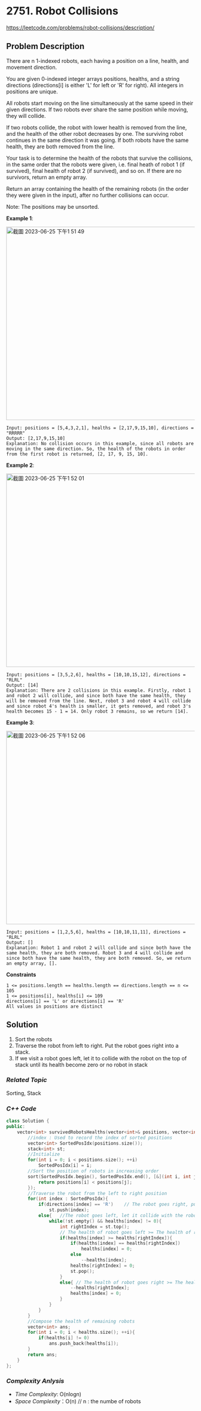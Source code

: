 # 2751. Robot Collisions
https://leetcode.com/problems/robot-collisions/description/


## Problem Description

There are n 1-indexed robots, each having a position on a line, health, and movement direction.

You are given 0-indexed integer arrays positions, healths, and a string directions (directions[i] is either 'L' for left or 'R' for right). All integers in positions are unique.

All robots start moving on the line simultaneously at the same speed in their given directions. If two robots ever share the same position while moving, they will collide.

If two robots collide, the robot with lower health is removed from the line, and the health of the other robot decreases by one. The surviving robot continues in the same direction it was going. If both robots have the same health, they are both removed from the line.

Your task is to determine the health of the robots that survive the collisions, in the same order that the robots were given, i.e. final heath of robot 1 (if survived), final health of robot 2 (if survived), and so on. If there are no survivors, return an empty array.

Return an array containing the health of the remaining robots (in the order they were given in the input), after no further collisions can occur.

Note: The positions may be unsorted.


**Example 1**:

<img width="517" alt="截圖 2023-06-25 下午1 51 49" src="https://github.com/Eddiecc06/LeetCode/assets/18256877/4b3fd424-b75d-4014-be55-0774224f8e82">

```
Input: positions = [5,4,3,2,1], healths = [2,17,9,15,10], directions = "RRRRR"
Output: [2,17,9,15,10]
Explanation: No collision occurs in this example, since all robots are moving in the same direction. So, the health of the robots in order from the first robot is returned, [2, 17, 9, 15, 10].
```
**Example 2**:

<img width="517" alt="截圖 2023-06-25 下午1 52 01" src="https://github.com/Eddiecc06/LeetCode/assets/18256877/4cf19108-a180-4f16-b2fb-4a3d2967afdd">

```
Input: positions = [3,5,2,6], healths = [10,10,15,12], directions = "RLRL"
Output: [14]
Explanation: There are 2 collisions in this example. Firstly, robot 1 and robot 2 will collide, and since both have the same health, they will be removed from the line. Next, robot 3 and robot 4 will collide and since robot 4's health is smaller, it gets removed, and robot 3's health becomes 15 - 1 = 14. Only robot 3 remains, so we return [14].
```
**Example 3**:

<img width="517" alt="截圖 2023-06-25 下午1 52 06" src="https://github.com/Eddiecc06/LeetCode/assets/18256877/18db5d00-420d-4366-ba3f-a0dac0981aaa">

```
Input: positions = [1,2,5,6], healths = [10,10,11,11], directions = "RLRL"
Output: []
Explanation: Robot 1 and robot 2 will collide and since both have the same health, they are both removed. Robot 3 and 4 will collide and since both have the same health, they are both removed. So, we return an empty array, [].
```

**Constraints**
```
1 <= positions.length == healths.length == directions.length == n <= 105
1 <= positions[i], healths[i] <= 109
directions[i] == 'L' or directions[i] == 'R'
All values in positions are distinct
```

## Solution
  1. Sort the robots
  2. Traverse the robot from left to right. Put the robot goes right into a stack.
  3. If we visit a robot goes left, let it to collide with the robot on the top of stack until its health become zero or no robot in stack
### _Related Topic_
   Sorting, Stack

### _C++ Code_
```cpp
class Solution {
public:
    vector<int> survivedRobotsHealths(vector<int>& positions, vector<int>& healths, string directions) {
        //index : Used to record the index of sorted positions
        vector<int> SortedPosIdx(positions.size());
        stack<int> st;
        //Initialize
        for(int i = 0; i < positions.size(); ++i)
            SortedPosIdx[i] = i; 
        //Sort the position of robots in increasing order
        sort(SortedPosIdx.begin(), SortedPosIdx.end(), [&](int i, int j){
            return positions[i] < positions[j];
        });
        //Traverse the robot from the left to right position
        for(int index : SortedPosIdx){
            if(directions[index] == 'R')    // The robot goes right, put it into the stack.
                st.push(index);
            else{   //The robot goes left, let it collide with the robot in the top of stack (i.e. the most right position of robot which direction is right)
                while(!st.empty() && healths[index] != 0){
                    int rightIndex = st.top();
                    // The health of robot goes left >= The health of robot goes right 
                    if(healths[index] >= healths[rightIndex]){
                        if(healths[index] == healths[rightIndex])
                            healths[index] = 0;
                        else
                            --healths[index];
                        healths[rightIndex] = 0;
                        st.pop();
                    }
                    else{ // The health of robot goes right >= The health of robot goes left
                        --healths[rightIndex];
                        healths[index] = 0;
                    }
                }
            }
        }
        //Compose the health of remaining robots
        vector<int> ans;
        for(int i = 0; i < healths.size(); ++i){
            if(healths[i] != 0)
                ans.push_back(healths[i]);
        }
        return ans;
    }
};
```

### _Complexity Anlysis_
- _Time Complexity_: O(nlogn)
- _Space Complexity_：O(n)  // n : the numbe of robots
